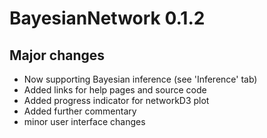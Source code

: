 # BayesianNetwork 0.1.2

## Major changes

* Now supporting Bayesian inference (see 'Inference' tab)
* Added links for help pages and source code
* Added progress indicator for networkD3 plot
* Added further commentary
* minor user interface changes

